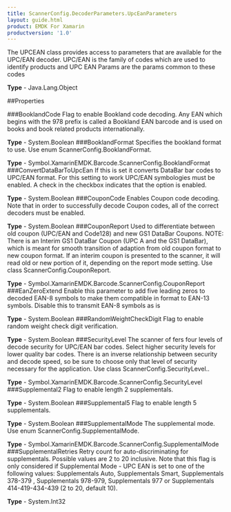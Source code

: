 ```yaml
---
title: ScannerConfig.DecoderParameters.UpcEanParameters
layout: guide.html
product: EMDK For Xamarin
productversion: '1.0'
---
```

The UPCEAN class provides access to parameters that are available for the UPC/EAN decoder. UPC/EAN is the family of codes which are used to identify products and UPC EAN Params are the params common to these codes

**Type** - Java.Lang.Object

##Properties

###BooklandCode
Flag to enable Bookland code decoding. Any EAN which begins with the 978 prefix is called a Bookland EAN barcode and is used on books and book related products internationally.

**Type** - System.Boolean
###BooklandFormat
Specifies the bookland format to use. Use enum ScannerConfig.BooklandFormat.

**Type** - Symbol.XamarinEMDK.Barcode.ScannerConfig.BooklandFormat
###ConvertDataBarToUpcEan
If this is set it converts DataBar bar codes to UPC/EAN format. For this setting to work UPC/EAN symbologies must be enabled. A check in the checkbox indicates that the option is enabled.

**Type** - System.Boolean
###CouponCode
Enables Coupon code decoding. Note that in order to successfully decode Coupon codes, all of the correct decoders must be enabled.

**Type** - System.Boolean
###CouponReport
Used to differentiate between old coupon (UPC/EAN and Code128) and new GS1 DataBar Coupons. NOTE: There is an Interim GS1 DataBar Coupon (UPC A and the GS1 DataBar), which is meant for smooth transition of adaption from old coupon format to new coupon format. If an interim coupon is presented to the scanner, it will read old or new portion of it, depending on the report mode setting. Use class ScannerConfig.CouponReport.

**Type** - Symbol.XamarinEMDK.Barcode.ScannerConfig.CouponReport
###EanZeroExtend
Enable this parameter to add five leading zeros to decoded EAN-8 symbols to make them compatible in format to EAN-13 symbols. Disable this to transmit EAN-8 symbols as is

**Type** - System.Boolean
###RandomWeightCheckDigit
Flag to enable random weight check digit verification.

**Type** - System.Boolean
###SecurityLevel
The scanner of fers four levels of decode security for UPC/EAN bar codes. Select higher security levels for lower quality bar codes. There is an inverse relationship between security and decode speed, so be sure to choose only that level of security necessary for the application. Use class ScannerConfig.SecurityLevel..

**Type** - Symbol.XamarinEMDK.Barcode.ScannerConfig.SecurityLevel
###Supplemental2
Flag to enable length 2 supplementals.

**Type** - System.Boolean
###Supplemental5
Flag to enable length 5 supplementals.

**Type** - System.Boolean
###SupplementalMode
The supplemental mode. Use enum ScannerConfig.SupplementalMode.

**Type** - Symbol.XamarinEMDK.Barcode.ScannerConfig.SupplementalMode
###SupplementalRetries
Retry count for auto-discriminating for supplementals. Possible values are 2 to 20 inclusive. Note that this flag is only considered if Supplemental Mode - UPC EAN is set to one of the following values: Supplementals Auto, Supplementals Smart, Supplementals 378-379 , Supplementals 978-979, Supplementals 977 or Supplementals 414-419-434-439 (2 to 20, default 10).

**Type** - System.Int32












